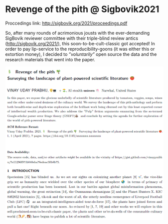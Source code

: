 # Revenge of the pith @ Sigbovik2021
Proccedings link: http://sigbovik.org/2021/proceedings.pdf

So, after many rounds of acrimonious jousts with the ever-demanding SigBovik reviewer committee with their triple-blind review antics (http://sigbovik.org/2021/), this soon-to-be-cult-classic got accepted!
In order to pay lip-service to the reproducibility-goons (it was either this or extortion money), I decided to _”voluntarily”_ open source the data and the research materials that went into the paper. 


![Screenshot](asbtract_intro.png)
